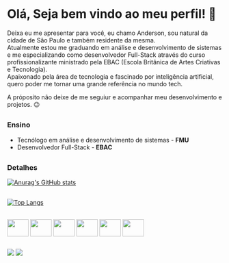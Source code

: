 # Olá, Seja bem vindo ao meu perfil! 🤗

Deixa eu me apresentar para você, eu chamo Anderson, sou natural da cidade de São Paulo e também residente da mesma.  
Atualmente estou me graduando em análise e desenvolvimento de sistemas e me especializando como desenvolvedor Full-Stack através do  curso profissionalizante ministrado pela EBAC (Escola Britânica de Artes Criativas e Tecnologia).  
Apaixonado pela área de tecnologia e fascinado por inteligência artificial, quero poder me tornar uma grande referência no mundo tech.  

A próposito não deixe de me seguiur e acompanhar meu desenvolvimento e projetos. 😉  

## 

### Ensino
- Tecnólogo em análise e desenvolvimento de sistemas - **FMU**
- Desenvolvedor Full-Stack - **EBAC**

##  

### Detalhes

[![Anurag's GitHub stats](https://github-readme-stats.vercel.app/api?username=AndBalbino&show_icons=true&theme=dark)](https://github.com/anuraghazra/github-readme-stats)

##



 [![Top Langs](https://github-readme-stats.vercel.app/api/top-langs/?username=AndBalbino&layout=donut)](https://github.com/anuraghazra/github-readme-stats)
  

  
 <div style="display: inline_block"><br>
  
 <img align="center" height="40" width="50" src="https://cdn.jsdelivr.net/gh/devicons/devicon/icons/c/c-original.svg" /> 
  
 <img align="center" height="40" width="50" src="https://cdn.jsdelivr.net/gh/devicons/devicon/icons/javascript/javascript-original.svg" />
  
 <img align="center" height="40" width="50" src="https://cdn.jsdelivr.net/gh/devicons/devicon/icons/html5/html5-original-wordmark.svg" />
  
 <img align="center" height="40" width="50" src="https://cdn.jsdelivr.net/gh/devicons/devicon/icons/css3/css3-original-wordmark.svg" />
 
 <img align="center" height="40" width="50" src="https://cdn.jsdelivr.net/gh/devicons/devicon/icons/react/react-original-wordmark.svg" />

 <img align="center" height="40" width="50" src="https://cdn.jsdelivr.net/gh/devicons/devicon/icons/python/python-original-wordmark.svg" />
     
 
                   
  </div>
  
  ##

  
  <div> 
  <a href="https://www.instagram.com/a_balbino0"  target="_blank"><img src="https://img.shields.io/badge/-Instagram-%23E4405F?style=for-the-badge&logo=instagram&logoColor=white" target="_blank"></a>
  <a href="https://www.linkedin.com/in/anderson-balbino-52a93a233/" target="_blank"><img src="https://img.shields.io/badge/-LinkedIn-%230077B5?style=for-the-badge&logo=linkedin&logoColor=white" target="_blank"></a> 
</div>
